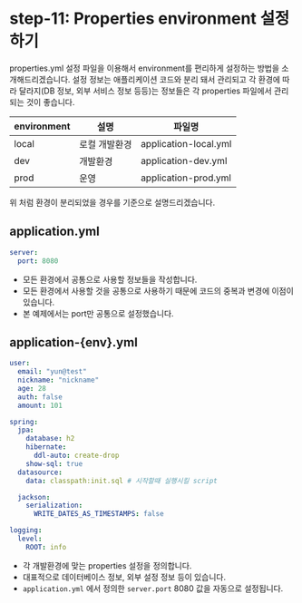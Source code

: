 # step-11: Properties environment 설정하기

properties.yml 설정 파일을 이용해서 environment를 편리하게 설정하는 방법을 소개해드리겠습니다. 설정 정보는 애플리케이션 코드와 분리 돼서 관리되고 각 환경에 따라 달라지(DB 정보, 외부 서비스 정보 등등)는 정보들은 각 properties 파일에서 관리되는 것이 좋습니다.



environment | 설명      | 파일명
------------|---------|----------------------
local       | 로컬 개발환경 | application-local.yml
dev         | 개발환경    | application-dev.yml
prod        | 운영      | application-prod.yml
위 처럼 환경이 분리되었을 경우를 기준으로 설명드리겠습니다.


## application.yml
```yml
server:
  port: 8080
```
* 모든 환경에서 공통으로 사용할 정보들을 작성합니다.
* 모든 환경에서 사용할 것을 공통으로 사용하기 때문에 코드의 중복과 변경에 이점이 있습니다.
* 본 예제에서는 port만 공통으로 설정했습니다.

## application-{env}.yml

```yml
user:
  email: "yun@test"
  nickname: "nickname"
  age: 28
  auth: false
  amount: 101

spring:
  jpa:
    database: h2
    hibernate:
      ddl-auto: create-drop
    show-sql: true
  datasource:
    data: classpath:init.sql # 시작할때 실행시킬 script

  jackson:
    serialization:
      WRITE_DATES_AS_TIMESTAMPS: false

logging:
  level:
    ROOT: info
```
* 각 개발환경에 맞는 properties 설정을 정의합니다.
* 대표적으로 데이터베이스 정보, 외부 설정 정보 등이 있습니다.
* `application.yml` 에서 정의한 `server.port` 8080 값을 자동으로 설정됩니다.